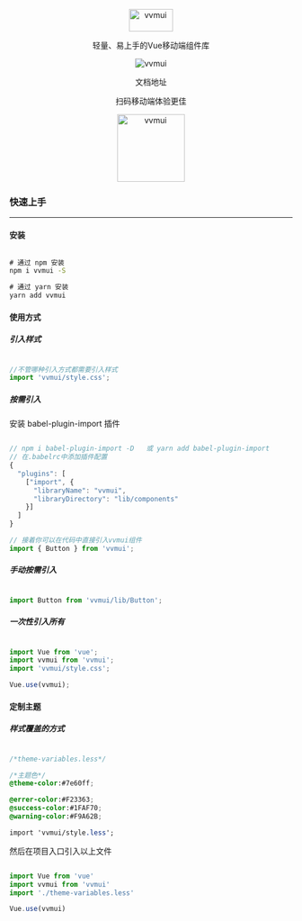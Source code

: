 <!--
 * @Author: Fone丶峰
 * @Date: 2019-10-22 11:32:29
 * @LastEditors: Fone丶峰
 * @LastEditTime: 2020-04-24 09:51:16
 * @Description: msg
 * @Email: qinrifeng@163.com
 * @Github: https://github.com/FoneQinrf
 -->
<p align="center">
  <img width="78" height="40" src="https://foneqinrf.github.io/vvmui/static/logo.png" alt="vvmui" />
</p>
<p align="center">轻量、易上手的Vue移动端组件库</p>
<p align="center">
  <img src="https://www.travis-ci.org/FoneQinrf/vvmui.svg?branch=master" alt="vvmui" />
</p>
<p align="center">
  <a herf="https://foneqinrf.github.io/vvmui">文档地址</a>
</p>
<p align="center">
  扫码移动端体验更佳
</p>
<p align="center">
  <img width="120" height="120" src="https://foneqinrf.github.io/vvmui/static/code.pngr" alt="vvmui" />
</p>

### 快速上手
---
#### 安装
``` cmd

# 通过 npm 安装
npm i vvmui -S

# 通过 yarn 安装
yarn add vvmui

```
#### 使用方式
##### 引入样式
```javascript

//不管哪种引入方式都需要引入样式
import 'vvmui/style.css';

```
##### 按需引入
安装 babel-plugin-import 插件     
``` javascript

// npm i babel-plugin-import -D   或 yarn add babel-plugin-import 
// 在.babelrc中添加插件配置
{
  "plugins": [
    ["import", {
      "libraryName": "vvmui", 
      "libraryDirectory": "lib/components"
    }]
  ]
}

// 接着你可以在代码中直接引入vvmui组件
import { Button } from 'vvmui';

```
##### 手动按需引入
``` javascript

import Button from 'vvmui/lib/Button';

```
##### 一次性引入所有
``` javascript

import Vue from 'vue';
import vvmui from 'vvmui';
import 'vvmui/style.css';

Vue.use(vvmui);

```
#### 定制主题
##### 样式覆盖的方式
``` css

/*theme-variables.less*/

/*主题色*/
@theme-color:#7e60ff;

@errer-color:#F23363;
@success-color:#1FAF70;
@warning-color:#F9A62B;

import 'vvmui/style.less';

```
然后在项目入口引入以上文件
``` javascript

import Vue from 'vue'
import vvmui from 'vvmui'
import './theme-variables.less'

Vue.use(vvmui)

```

